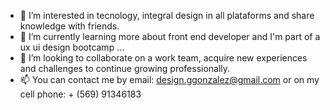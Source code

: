 - 👀 I’m interested in tecnology,  integral design in all plataforms  and share knowledge with friends.
- 🌱 I’m currently learning more about front end developer and I'm part of a  ux ui design  bootcamp ...
- 💞️ I’m looking to collaborate on a work team, acquire new experiences and challenges to continue growing professionally.
- 📫 You can contact me by email: design.ggonzalez@gmail.com or on my cell phone: + (569) 91346183

<!---
ggonzalez18/ggonzalez18 is a ✨ special ✨ repository because its `README.md` (this file) is for speak about me.
--->
